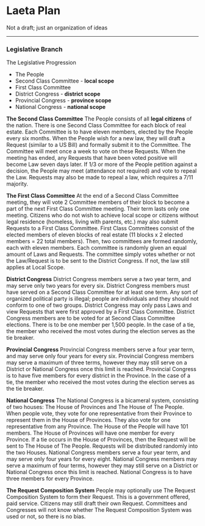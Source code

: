 # Laeta Plan
Not a draft; just an organization of ideas
* * *
### Legislative Branch

The Legislative Progression
- The People
- Second Class Committee - **local scope**
- First Class Committee
- District Congress - **district scope**
- Provincial Congress - **province scope**
- National Congress - **national scope**

**The Second Class Committee**
The People consists of all **legal citizens** of the nation. There is one Second Class Committee for each block of real estate. Each Committee is to have eleven members, elected by the People every six months. When the People wish for a new law, they will draft a Request (similar to a US Bill) and formally submit it to the Committee. The Committee will meet once a week to vote on these Requests. When the meeting has ended, any Requests that have been voted positive will become Law seven days later. If 1/3 or more of the People petition against a decision, the People may meet (attendance not required) and vote to repeal the Law. Requests may also be made to repeal a law, which requires a 7/11 majority.

**The First Class Committee**
At the end of a Second Class Committee meeting, they will vote 2 Committee members of their block to become a part of the next First Class Committee meeting. Their term lasts only one meeting. Citizens who do not wish to achieve local scope or citizens without legal residence (homeless, living with parents, etc.) may also submit Requests to a First Class Committee. First Class Committees consist of the elected members of eleven blocks of real estate (11 blocks x 2 elected members = 22 total members). Then, two committees are formed randomly, each with eleven members. Each committee is randomly given an equal amount of Laws and Requests. The committee simply votes whether or not the Law/Request is to be sent to the District Congress. If not, the law still applies at Local Scope.

**District Congress**
District Congress members serve a two year term, and may serve only two years for every six. District Congress members must have served on a Second Class Committee for at least one term. Any sort of organized political party is illegal; people are individuals and they should not conform to one of two groups. District Congress may only pass Laws and view Requests that were first approved by a First Class Committee. District Congress members are to be voted for at Second Class Committee elections. There is to be one member per 1,500 people. In the case of a tie, the member who received the most votes during the election serves as the tie breaker.

**Provincial Congress**
Provincial Congress members serve a four year term, and may serve only four years for every six. Provincial Congress members may serve a maximum of three terms, however they may still serve on a District or National Congress once this limit is reached.  Provincial Congress is to have five members for every district in the Province. In the case of a tie, the member who received the most votes during the election serves as the tie breaker. 

**National Congress**
The National Congress is a bicameral system, consisting of two houses: The House of Provinces and The House of The People. When people vote, they vote for one representative from their Province to represent them in the House of Provinces. They also vote for one representative from any Province. The House of the People will have 101 members. The House of Provinces will have one member for every Province. If a tie occurs in the House of Provinces, then the Request will be sent to The House of The People. Requests will be distributed randomly into the two Houses. National Congress members serve a four year term, and may serve only four years for every eight. National Congress members may serve a maximum of four terms, however they may still serve on a District or National Congress once this limit is reached. National Congress is to have three members for every Province.

**The Request Composition System**
People may optionally use The Request Composition System to form their Request. This is a government offered, paid service. Citizens may still draft their own Request. Committees and Congresses will not know whether The Request Composition System was used or not, so there is no bias.
